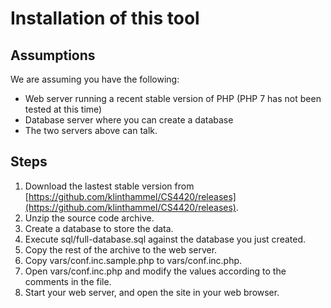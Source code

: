 Installation of this tool
=========================

Assumptions
-----------
We are assuming you have the following:
- Web server running a recent stable version of PHP (PHP 7 has not been tested at this time)
- Database server where you can create a database
- The two servers above can talk.

Steps
-----
1. Download the lastest stable version from [https://github.com/klinthammel/CS4420/releases](https://github.com/klinthammel/CS4420/releases).
2. Unzip the source code archive.
3. Create a database to store the data.
4. Execute sql/full-database.sql against the database you just created.
5. Copy the rest of the archive to the web server.
6. Copy vars/conf.inc.sample.php to vars/conf.inc.php.
7. Open vars/conf.inc.php and modify the values according to the comments in the file.
8. Start your web server, and open the site in your web browser.

